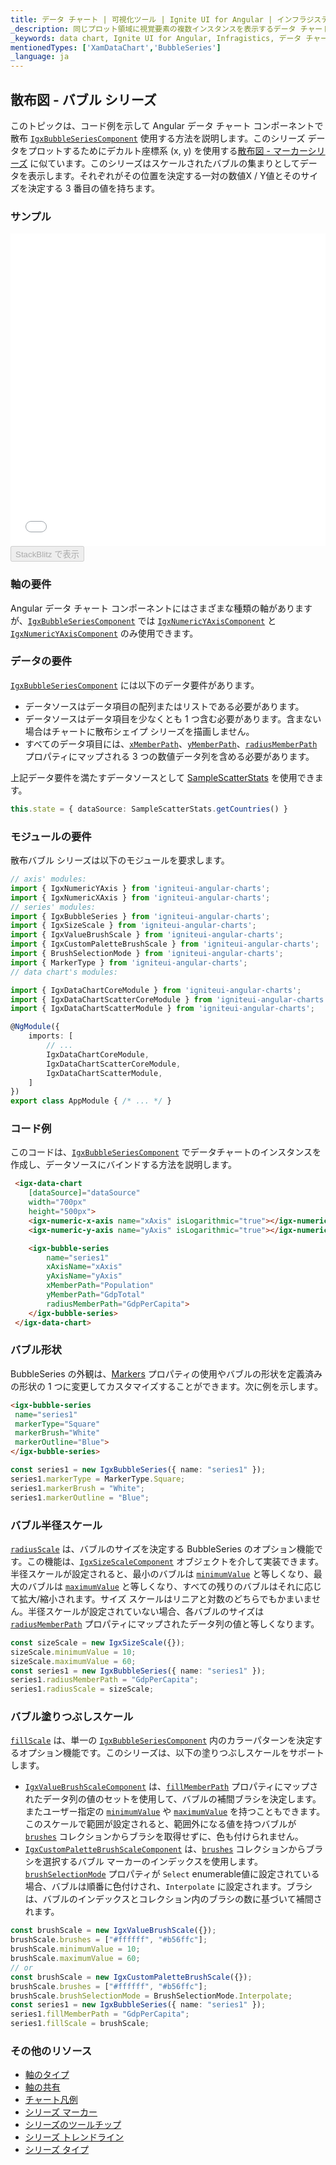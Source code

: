 ```yaml
---
title: データ チャート | 可視化ツール | Ignite UI for Angular | インフラジスティックス | 散布図 - バブル
_description: 同じプロット領域に視覚要素の複数インスタンスを表示するデータ チャートを作成し、複合チャートビューを作成します。
_keywords: data chart, Ignite UI for Angular, Infragistics, データ チャート, インフラジスティックス
mentionedTypes: ['XamDataChart','BubbleSeries']
_language: ja
---
```


## 散布図 - バブル シリーズ

このトピックは、コード例を示して Angular データ チャート コンポーネントで散布 [`IgxBubbleSeriesComponent`]({environment:dvApiBaseUrl}/products/ignite-ui-angular/api/docs/typescript/latest/classes/igxbubbleseriescomponent.html) 使用する方法を説明します。このシリーズ
データをプロットするためにデカルト座標系 (x, y) を使用する[散布図 - マーカーシリーズ](data-chart-type-scatter-point-series.md) に似ています。このシリーズはスケールされたバブルの集まりとしてデータを表示します。それぞれがその位置を決定する一対の数値X / Y値とそのサイズを決定する 3 番目の値を持ちます。

### サンプル

<div class="sample-container loading" style="height: 500px">
    <iframe id="data-chart-type-scatter-series-iframe" src='{environment:dvDemosBaseUrl}/charts/data-chart-type-scatter-series' width="100%" height="100%" seamless frameBorder="0" onload="onXPlatSampleIframeContentLoaded(this);"></iframe>
</div>
<div>
    <button data-localize="stackblitz" disabled class="stackblitz-btn" data-iframe-id="data-chart-type-scatter-series-iframe" data-demos-base-url="{environment:dvDemosBaseUrl}">StackBlitz で表示
    </button>
</div>

<div class="divider--half"></div>

### 軸の要件

Angular データ チャート コンポーネントにはさまざまな種類の軸がありますが、[`IgxBubbleSeriesComponent`]({environment:dvApiBaseUrl}/products/ignite-ui-angular/api/docs/typescript/latest/classes/igxbubbleseriescomponent.html) では [`IgxNumericYAxisComponent`]({environment:dvApiBaseUrl}/products/ignite-ui-angular/api/docs/typescript/latest/classes/igxnumericyaxiscomponent.html) と [`IgxNumericYAxisComponent`]({environment:dvApiBaseUrl}/products/ignite-ui-angular/api/docs/typescript/latest/classes/igxnumericyaxiscomponent.html) のみ使用できます。

### データの要件

[`IgxBubbleSeriesComponent`]({environment:dvApiBaseUrl}/products/ignite-ui-angular/api/docs/typescript/latest/classes/igxbubbleseriescomponent.html) には以下のデータ要件があります。

-   データソースはデータ項目の配列またはリストである必要があります。
-   データソースはデータ項目を少なくとも 1 つ含む必要があります。含まない場合はチャートに散布シェイプ シリーズを描画しません。
-   すべてのデータ項目には、[`xMemberPath`]({environment:dvApiBaseUrl}/products/ignite-ui-angular/api/docs/typescript/latest/classes/igxscatterbasecomponent.html#xmemberpath)、[`yMemberPath`]({environment:dvApiBaseUrl}/products/ignite-ui-angular/api/docs/typescript/latest/classes/igxscatterbasecomponent.html#ymemberpath)、[`radiusMemberPath`]({environment:dvApiBaseUrl}/products/ignite-ui-angular/api/docs/typescript/latest/classes/igxbubbleseriescomponent.html#radiusmemberpath) プロパティにマップされる 3 つの数値データ列を含める必要があります。

上記データ要件を満たすデータソースとして [SampleScatterStats](data-chart-data-sources-stats.md) を使用できます。

```ts
this.state = { dataSource: SampleScatterStats.getCountries() }
```

### モジュールの要件

散布バブル シリーズは以下のモジュールを要求します。

```ts
// axis' modules:
import { IgxNumericYAxis } from 'igniteui-angular-charts';
import { IgxNumericXAxis } from 'igniteui-angular-charts';
// series' modules:
import { IgxBubbleSeries } from 'igniteui-angular-charts';
import { IgxSizeScale } from 'igniteui-angular-charts';
import { IgxValueBrushScale } from 'igniteui-angular-charts';
import { IgxCustomPaletteBrushScale } from 'igniteui-angular-charts';
import { BrushSelectionMode } from 'igniteui-angular-charts';
import { MarkerType } from 'igniteui-angular-charts';
// data chart's modules:

import { IgxDataChartCoreModule } from 'igniteui-angular-charts';
import { IgxDataChartScatterCoreModule } from 'igniteui-angular-charts';
import { IgxDataChartScatterModule } from 'igniteui-angular-charts';

@NgModule({
    imports: [
        // ...
        IgxDataChartCoreModule,
        IgxDataChartScatterCoreModule,
        IgxDataChartScatterModule,
    ]
})
export class AppModule { /* ... */ }
```

### コード例

このコードは、[`IgxBubbleSeriesComponent`]({environment:dvApiBaseUrl}/products/ignite-ui-angular/api/docs/typescript/latest/classes/igxbubbleseriescomponent.html) でデータチャートのインスタンスを作成し、データソースにバインドする方法を説明します。

```html
 <igx-data-chart
    [dataSource]="dataSource"
    width="700px"
    height="500px">
    <igx-numeric-x-axis name="xAxis" isLogarithmic="true"></igx-numeric-x-axis>
    <igx-numeric-y-axis name="yAxis" isLogarithmic="true"></igx-numeric-y-axis>

    <igx-bubble-series
        name="series1"
        xAxisName="xAxis"
        yAxisName="yAxis"
        xMemberPath="Population"
        yMemberPath="GdpTotal"
        radiusMemberPath="GdpPerCapita">
    </igx-bubble-series>
 </igx-data-chart>
```

### バブル形状

BubbleSeries  の外観は、[Markers](data-chart-series-markers.md) プロパティの使用やバブルの形状を定義済みの形状の 1 つに変更してカスタマイズすることができます。次に例を示します。

```html
<igx-bubble-series
 name="series1"
 markerType="Square"
 markerBrush="White"
 markerOutline="Blue">
</igx-bubble-series>
```

```ts
const series1 = new IgxBubbleSeries({ name: "series1" });
series1.markerType = MarkerType.Square;
series1.markerBrush = "White";
series1.markerOutline = "Blue";
```

### バブル半径スケール

[`radiusScale`]({environment:dvApiBaseUrl}/products/ignite-ui-angular/api/docs/typescript/latest/classes/igxbubbleseriescomponent.html#radiusscale) は、バブルのサイズを決定する BubbleSeries のオプション機能です。この機能は、[`IgxSizeScaleComponent`]({environment:dvApiBaseUrl}/products/ignite-ui-angular/api/docs/typescript/latest/classes/igxsizescalecomponent.html) オブジェクトを介して実装できます。半径スケールが設定されると、最小のバブルは [`minimumValue`]({environment:dvApiBaseUrl}/products/ignite-ui-angular/api/docs/typescript/latest/classes/igxsizescalecomponent.html#minimumvalue) と等しくなり、最大のバブルは [`maximumValue`]({environment:dvApiBaseUrl}/products/ignite-ui-angular/api/docs/typescript/latest/classes/igxsizescalecomponent.html#maximumvalue) と等しくなり、すべての残りのバブルはそれに応じて拡大/縮小されます。サイズ スケールはリニアと対数のどちらでもかまいません。半径スケールが設定されていない場合、各バブルのサイズは [`radiusMemberPath`]({environment:dvApiBaseUrl}/products/ignite-ui-angular/api/docs/typescript/latest/classes/igxbubbleseriescomponent.html#radiusmemberpath) プロパティにマップされたデータ列の値と等しくなります。

```ts
const sizeScale = new IgxSizeScale({});
sizeScale.minimumValue = 10;
sizeScale.maximumValue = 60;
const series1 = new IgxBubbleSeries({ name: "series1" });
series1.radiusMemberPath = "GdpPerCapita";
series1.radiusScale = sizeScale;
```

### バブル塗りつぶしスケール

[`fillScale`]({environment:dvApiBaseUrl}/products/ignite-ui-angular/api/docs/typescript/latest/classes/igxbubbleseriescomponent.html#fillscale) は、単一の [`IgxBubbleSeriesComponent`]({environment:dvApiBaseUrl}/products/ignite-ui-angular/api/docs/typescript/latest/classes/igxbubbleseriescomponent.html) 内のカラーパターンを決定するオプション機能です。このシリーズは、以下の塗りつぶしスケールをサポートします。

-   [`IgxValueBrushScaleComponent`]({environment:dvApiBaseUrl}/products/ignite-ui-angular/api/docs/typescript/latest/classes/igxvaluebrushscalecomponent.html) は、[`fillMemberPath`]({environment:dvApiBaseUrl}/products/ignite-ui-angular/api/docs/typescript/latest/classes/igxbubbleseriescomponent.html#fillmemberpath) プロパティにマップされたデータ列の値のセットを使用して、バブルの補間ブラシを決定します。またユーザー指定の [`minimumValue`]({environment:dvApiBaseUrl}/products/ignite-ui-angular/api/docs/typescript/latest/classes/igxvaluebrushscalecomponent.html#minimumvalue) や [`maximumValue`]({environment:dvApiBaseUrl}/products/ignite-ui-angular/api/docs/typescript/latest/classes/igxvaluebrushscalecomponent.html#maximumvalue) を持つこともできます。このスケールで範囲が設定されると、範囲外になる値を持つバブルが [`brushes`]({environment:dvApiBaseUrl}/products/ignite-ui-angular/api/docs/typescript/latest/classes/igxdatachartcomponent.html#brushes) コレクションからブラシを取得せずに、色も付けられません。
-   [`IgxCustomPaletteBrushScaleComponent`]({environment:dvApiBaseUrl}/products/ignite-ui-angular/api/docs/typescript/latest/classes/igxcustompalettebrushscalecomponent.html) は、[`brushes`]({environment:dvApiBaseUrl}/products/ignite-ui-angular/api/docs/typescript/latest/classes/igxdatachartcomponent.html#brushes) コレクションからブラシを選択するバブル マーカーのインデックスを使用します。[`brushSelectionMode`]({environment:dvApiBaseUrl}/products/ignite-ui-angular/api/docs/typescript/latest/classes/igxcustompalettebrushscalecomponent.html#brushselectionmode) プロパティが `Select` enumerable値に設定されている場合、バブルは順番に色付けされ、`Interpolate` に設定されます。ブラシは、バブルのインデックスとコレクション内のブラシの数に基づいて補間されます。

```ts
const brushScale = new IgxValueBrushScale({});
brushScale.brushes = ["#ffffff", "#b56ffc"];
brushScale.minimumValue = 10;
brushScale.maximumValue = 60;
// or
const brushScale = new IgxCustomPaletteBrushScale({});
brushScale.brushes = ["#ffffff", "#b56ffc"];
brushScale.brushSelectionMode = BrushSelectionMode.Interpolate;
const series1 = new IgxBubbleSeries({ name: "series1" });
series1.fillMemberPath = "GdpPerCapita";
series1.fillScale = brushScale;
```

### その他のリソース

-   [軸のタイプ](data-chart-axis-types.md)
-   [軸の共有](data-chart-axis-sharing.md)
-   [チャート凡例](data-chart-legends.md)
-   [シリーズ マーカー](data-chart-series-markers.md)
-   [シリーズのツールチップ](data-chart-series-tooltips.md)
-   [シリーズ トレンドライン](data-chart-series-trendlines.md)
-   [シリーズ タイプ](data-chart-series-types.md)
